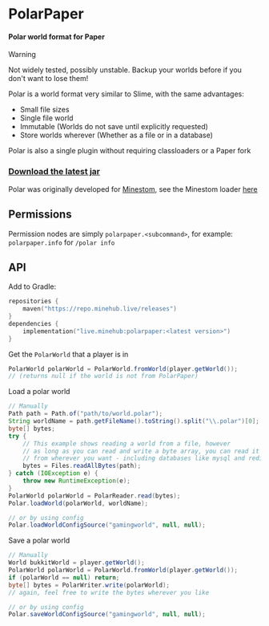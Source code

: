 # PolarPaper
#### Polar world format for Paper

> [!WARNING]  
> Not widely tested, possibly unstable. Backup your worlds before if you don't want to lose them!

Polar is a world format very similar to Slime, with the same advantages:
 - Small file sizes
 - Single file world
 - Immutable (Worlds do not save until explicitly requested)
 - Store worlds wherever (Whether as a file or in a database)

Polar is also a single plugin without requiring classloaders or a Paper fork

### [Download the latest jar](https://github.com/MinehubMC/PolarPaper/releases/latest)

Polar was originally developed for [Minestom](https://github.com/Minestom/Minestom), see the Minestom loader [here](https://github.com/hollow-cube/polar)

## Permissions
Permission nodes are simply `polarpaper.<subcommand>`, for example: `polarpaper.info` for `/polar info`

## API
Add to Gradle:
```kts
repositories {
    maven("https://repo.minehub.live/releases")
}
dependencies {
    implementation("live.minehub:polarpaper:<latest version>")
}
```

Get the `PolarWorld` that a player is in
```java
PolarWorld polarWorld = PolarWorld.fromWorld(player.getWorld());
// (returns null if the world is not from PolarPaper)
```

Load a polar world
```java
// Manually
Path path = Path.of("path/to/world.polar");
String worldName = path.getFileName().toString().split("\\.polar")[0];
byte[] bytes;
try {
    // This example shows reading a world from a file, however
    // as long as you can read and write a byte array, you can read it
    // from wherever you want - including databases like mysql and redis!
    bytes = Files.readAllBytes(path);
} catch (IOException e) {
    throw new RuntimeException(e);
}
PolarWorld polarWorld = PolarReader.read(bytes);
Polar.loadWorld(polarWorld, worldName);

// or by using config
Polar.loadWorldConfigSource("gamingworld", null, null);
```

Save a polar world
```java
// Manually
World bukkitWorld = player.getWorld();
PolarWorld polarWorld = PolarWorld.fromWorld(player.getWorld());
if (polarWorld == null) return;
byte[] bytes = PolarWriter.write(polarWorld);
// again, feel free to write the bytes wherever you like

// or by using config
Polar.saveWorldConfigSource("gamingworld", null, null);
```